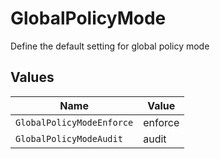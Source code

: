 # GlobalPolicyMode

Define the default setting for global policy mode


## Values

| Name                      | Value                     |
| ------------------------- | ------------------------- |
| `GlobalPolicyModeEnforce` | enforce                   |
| `GlobalPolicyModeAudit`   | audit                     |